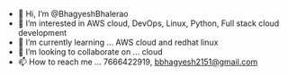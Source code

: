 - 👋 Hi, I’m @BhagyeshBhalerao
- 👀 I’m interested in AWS cloud, DevOps, Linux, Python, Full stack cloud development
- 🌱 I’m currently learning ... AWS cloud and redhat linux
- 💞️ I’m looking to collaborate on ... cloud
- 📫 How to reach me ... 7666422919, bbhagyesh2151@gmail.com

<!---
BhagyeshBhalerao/BhagyeshBhalerao is a ✨ special ✨ repository because its `README.md` (this file) appears on your GitHub profile.
You can click the Preview link to take a look at your changes.
--->
